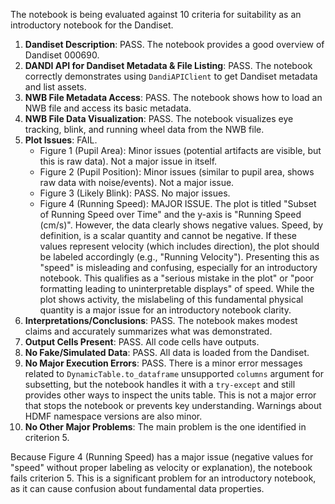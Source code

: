 The notebook is being evaluated against 10 criteria for suitability as an introductory notebook for the Dandiset.

1.  **Dandiset Description**: PASS. The notebook provides a good overview of Dandiset 000690.
2.  **DANDI API for Dandiset Metadata &amp; File Listing**: PASS. The notebook correctly demonstrates using `DandiAPIClient` to get Dandiset metadata and list assets.
3.  **NWB File Metadata Access**: PASS. The notebook shows how to load an NWB file and access its basic metadata.
4.  **NWB File Data Visualization**: PASS. The notebook visualizes eye tracking, blink, and running wheel data from the NWB file.
5.  **Plot Issues**: FAIL.
    *   Figure 1 (Pupil Area): Minor issues (potential artifacts are visible, but this is raw data). Not a major issue in itself.
    *   Figure 2 (Pupil Position): Minor issues (similar to pupil area, shows raw data with noise/events). Not a major issue.
    *   Figure 3 (Likely Blink): PASS. No major issues.
    *   Figure 4 (Running Speed): MAJOR ISSUE. The plot is titled "Subset of Running Speed over Time" and the y-axis is "Running Speed (cm/s)". However, the data clearly shows negative values. Speed, by definition, is a scalar quantity and cannot be negative. If these values represent velocity (which includes direction), the plot should be labeled accordingly (e.g., "Running Velocity"). Presenting this as "speed" is misleading and confusing, especially for an introductory notebook. This qualifies as a "serious mistake in the plot" or "poor formatting leading to uninterpretable displays" of speed. While the plot shows activity, the mislabeling of this fundamental physical quantity is a major issue for an introductory notebook clarity.
6.  **Interpretations/Conclusions**: PASS. The notebook makes modest claims and accurately summarizes what was demonstrated.
7.  **Output Cells Present**: PASS. All code cells have outputs.
8.  **No Fake/Simulated Data**: PASS. All data is loaded from the Dandiset.
9.  **No Major Execution Errors**: PASS. There is a minor error messages related to `DynamicTable.to_dataframe` unsupported `columns` argument for subsetting, but the notebook handles it with a `try-except` and still provides other ways to inspect the units table. This is not a major error that stops the notebook or prevents key understanding. Warnings about HDMF namespace versions are also minor.
10. **No Other Major Problems**: The main problem is the one identified in criterion 5.

Because Figure 4 (Running Speed) has a major issue (negative values for "speed" without proper labeling as velocity or explanation), the notebook fails criterion 5. This is a significant problem for an introductory notebook, as it can cause confusion about fundamental data properties.